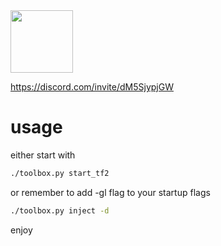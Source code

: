 <img src='https://github.com/ooxymoron/oxide/blob/master/assets/oxide-logo-outlined.bmp' width='100'>

https://discord.com/invite/dM5SjypjGW

# usage
either start with 

```sh
./toolbox.py start_tf2
```
or 
remember to add -gl flag to your startup flags
```sh
./toolbox.py inject -d
```
enjoy
